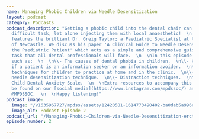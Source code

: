```yaml
---
name: Managing Phobic Children via Needle Desensitization
layout: podcast
category: Podcasts
podcast_description: "Getting a phobic child into the dental chair can be an extremely
  difficult task, let alone injecting them with local anaesthetic!  \n  \nThis episode
  features the brilliant Dr. Greig Taylor; a Paediatric Specialist at the University
  of Newcastle. We discuss his paper 'A Clinical Guide to Needle Desensitization for
  the Paediatric Patient' which acts as a simple and comprehensive guide to a daunting
  task that all dental professionals will face.  \n  \nIn this episode we cover topics
  such as:  \n  \n\\- The causes of dental phobia in children.  \n\\- How to tell
  if a patient is an information seeker or an information avoider.  \n\\- Relaxation
  techniques for children to practice at home and in the clinic.  \n\\- The 7-step
  needle desensitization technique.  \n\\- Distraction techniques.  \n\\- Modified
  Child Dental Anxiety Scale.  \n  \nExtra resources to accompany this episode can
  be found on our [social media](https://www.instagram.com/mpdssoc/) and [linktree](https://linktr.ee/Mpdssoc)
  @MPDSSOC.  \n  \nHappy listening!"
podcast_image:
  image: "/v1635967727/mpdss/assets/12420581-1614773490402-ba0dab5a996e4_nkrjgr.jpg"
  image_alt: Podcast Episode 2
podcast_url: "/Managing-Phobic-Children-via-Needle-Desensitization-erctp8"
episode_number: 2

---
```

